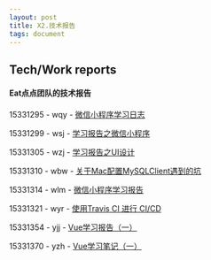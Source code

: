 ```yaml
---
layout: post
title: X2.技术报告
tags: document
---
```


## Tech/Work reports

#### Eat点点团队的技术报告

15331295 - wqy - [微信小程序学习日志](https://chickendinner8.github.io/2018/04/15/%E5%BE%AE%E4%BF%A1%E5%B0%8F%E7%A8%8B%E5%BA%8F%E5%AD%A6%E4%B9%A0%E6%97%A5%E5%BF%97.html)

15331299 - wsj - [学习报告之微信小程序](https://chickendinner8.github.io/20E5%91%8A%E4%B9%8B%E5%BE%AE%E4%BF%A1%E5%B0%8F%E7%A8%8B%E5%BA%8F.html)

15331305 - wzj - [学习报告之UI设计](https://chickendinner8.github.io/2018/04/15/%E5%AD%A6%E4%B9%A0%E6%8A%A5%E5%91%8A%E4%B9%8BUI%E8%AE%BE%E8%AE%A1.html)

15331310 - wbw - [关于Mac配置MySQLClient遇到的坑](https://chickendinner8.github.io/2018/04/12/%E5%85%B3%E4%BA%8EMac%E9%85%8D%E7%BD%AEMySQLClient%E9%81%87%E5%88%B0%E7%9A%84%E5%9D%91.html)

15331314 - wlm - [微信小程序学习报告](https://chickendinner8.github.io/2018/04/13/%E5%BE%AE%E4%BF%A1%E5%B0%8F%E7%A8%8B%E5%BA%8F%E5%AD%A6%E4%B9%A0%E6%8A%A5%E5%91%8A.html)

15331321 - wyr - [使用Travis CI 进行 CI/CD](https://chickendinner8.github.io/2018/04/11/Travis-CI-how-to-use.html)

15331354 - yjj - [Vue学习报告（一）](https://chickendinner8.github.io/2018/04/12/Study-Report-1-YJJ.html)

15331370 - yzh -  [Vue学习笔记（一）](https://chickendinner8.github.io/2018/04/12/Study-Report-1-YZH.html)
